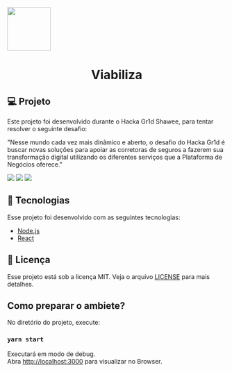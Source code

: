 <img src="https://github.com/gr1d-challenge-repository/frontend/blob/master/.git-files/logo.png?raw=true" width="100" height="100" />

<h1 align="center">
  Viabiliza
</h1>

## 💻 Projeto

Este projeto foi desenvolvido durante o Hacka Gr1d Shawee, para tentar resolver o seguinte desafio:

"Nesse mundo cada vez mais dinâmico e aberto, o desafio do Hacka Gr1d é buscar novas soluções para apoiar as corretoras de seguros a fazerem sua transformação digital utilizando os diferentes serviços que a Plataforma de Negócios oferece."

![](https://github.com/gr1d-challenge-repository/frontend/blob/master/.git-files/dashboard.png?raw=true)
![](https://github.com/gr1d-challenge-repository/frontend/blob/master/.git-files/home.png?raw=true)
![](https://github.com/gr1d-challenge-repository/frontend/blob/master/.git-files/login.png?raw=true)

## :rocket: Tecnologias

Esse projeto foi desenvolvido com as seguintes tecnologias:

- [Node.js](https://nodejs.org/en/)
- [React](https://reactjs.org)

## :memo: Licença

Esse projeto está sob a licença MIT. Veja o arquivo [LICENSE](LICENSE.md) para mais detalhes.


## Como preparar o ambiete?

No diretório do projeto, execute:

### `yarn start`

Executará em modo de debug.<br />
Abra [http://localhost:3000](http://localhost:3000) para visualizar no Browser.
